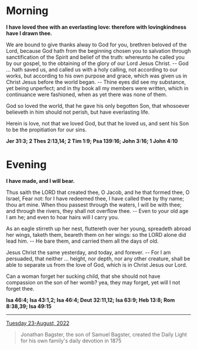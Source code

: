 # Morning

**I have loved thee with an everlasting love: therefore with lovingkindness have I drawn thee.**
 
We are bound to give thanks alway to God for you, brethren beloved of the Lord, because God hath from the beginning chosen you to salvation through sanctification of the Spirit and belief of the truth: whereunto he called you by our gospel, to the obtaining of the glory of our Lord Jesus Christ. -- God ... hath saved us, and called us with a holy calling, not according to our works, but according to his own purpose and grace, which was given us in Christ Jesus before the world began. -- Thine eyes did see my substance, yet being unperfect; and in thy book all my members were written, which in continuance were fashioned, when as yet there was none of them.
 
God so loved the world, that he gave his only begotten Son, that whosoever believeth in him should not perish, but have everlasting life.
 
Herein is love, not that we loved God, but that he loved us, and sent his Son to be the propitiation for our sins.  

**Jer 31:3; 2 Thes 2:13,14; 2 Tim 1:9; Psa 139:16; John 3:16; 1 John 4:10**

# Evening

**I have made, and I will bear.**
 
Thus saith the LORD that created thee, O Jacob, and he that formed thee, O Israel, Fear not: for I have redeemed thee, I have called thee by thy name; thou art mine. When thou passest through the waters, I will be with thee; and through the rivers, they shall not overflow thee. -- Even to your old age I am he; and even to hoar hairs will I carry you.
 
As an eagle stirreth up her nest, fluttereth over her young, spreadeth abroad her wings, taketh them, beareth them on her wings: so the LORD alone did lead him. -- He bare them, and carried them all the days of old.
 
Jesus Christ the same yesterday, and today, and forever. -- For I am persuaded, that neither ... height, nor depth, nor any other creature, shall be able to separate us from the love of God, which is in Christ Jesus our Lord.
 
Can a woman forget her sucking child, that she should not have compassion on the son of her womb? yea, they may forget, yet will I not forget thee.  

**Isa 46:4; Isa 43:1,2; Isa 46:4; Deut 32:11,12; Isa 63:9; Heb 13:8; Rom 8:38,39; Isa 49:15**

---

[Tuesday 23-August, 2022](https://t.me/s/daily_light)

> Jonathan Bagster, the son of Samuel Bagster, created the Daily Light for his own family's daily devotion in 1875

